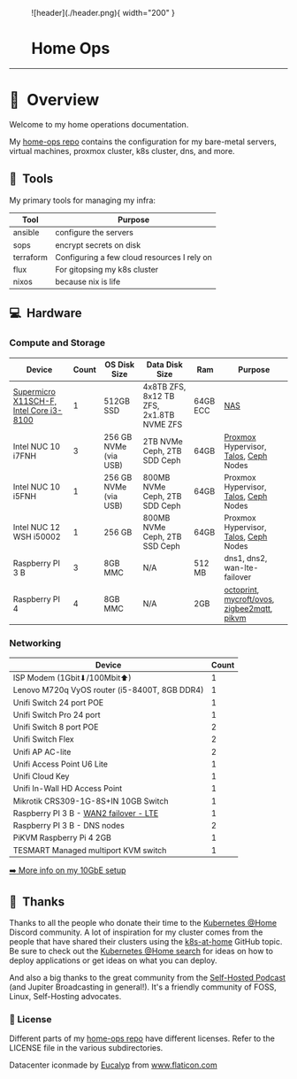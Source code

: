 <figure markdown>
![header](./header.png){ width="200" }
  <figcaption><h1>Home Ops</h1></figcaption>
</figure>


---

# :book:&nbsp; Overview

Welcome to my home operations documentation.

My [home-ops repo][0] contains the configuration for my bare-metal servers,
virtual machines, proxmox cluster, k8s cluster, dns, and more.

## :wrench:&nbsp; Tools

My primary tools for managing my infra:

| Tool      | Purpose                                     |
|-----------|---------------------------------------------|
| ansible   | configure the  servers                      |
| sops      | encrypt secrets on disk                     |
| terraform | Configuring a few cloud resources I rely on |
| flux      | For gitopsing my k8s cluster                |
| nixos     | because nix is life                         |

## :computer:&nbsp; Hardware

### Compute and Storage

| Device                                  | Count | OS Disk Size          | Data Disk Size                           | Ram    | Purpose                                                                                  |
|-----------------------------------------|-------|-----------------------|------------------------------------------|--------|------------------------------------------------------------------------------------------|
| [Supermicro X11SCH-F, Intel Core i3-8100](./NAS) | 1     | 512GB SSD             | 4x8TB ZFS, 8x12 TB ZFS, 2x1.8TB NVME ZFS | 64GB ECC   | [NAS](./NAS)                                                                                      |
| Intel NUC 10 i7FNH                      | 3     | 256 GB NVMe (via USB) | 2TB NVMe Ceph, 2TB SDD Ceph              | 64GB   | [Proxmox][proxmox] Hypervisor, [Talos][talos], [Ceph][ceph] Nodes                        |
| Intel NUC 10 i5FNH                      | 1     | 256 GB NVMe (via USB) | 800MB NVMe Ceph, 2TB SDD Ceph            | 64GB   | Proxmox Hypervisor, [Talos][talos], [Ceph][ceph]  Nodes                                  |
| Intel NUC 12 WSH i50002                 | 1     | 256 GB                | 800MB NVMe Ceph, 2TB SSD Ceph            | 64GB   | Proxmox Hypervisor, [Talos][talos], [Ceph][ceph] Nodes                                   |
| Raspberry PI 3 B                        | 3     | 8GB MMC               | N/A                                      | 512 MB | dns1, dns2, wan-lte-failover                                                             |
| Raspberry PI 4                          | 4     | 8GB MMC               | N/A                                      | 2GB    | [octoprint][octoprint], [mycroft/ovos][ovos], [zigbee2mqtt][zigbee2mqtt], [pikvm][pikvm] |

[proxmox]: https://www.proxmox.com/en/
[zigbee2mqtt]: https://www.zigbee2mqtt.io/
[pikvm]: https://www.pikvm.io
[octoprint]: https://octoprint.org/
[ovos]: https://openvoiceos.github.io/community-docs/
[talos]: https://talos.dev
[ceph]: https://ceph.io


### Networking

| Device                                                           | Count |
|------------------------------------------------------------------|-------|
| ISP Modem (1Gbit⬇/100Mbit⬆)                                      | 1     |
| Lenovo M720q VyOS router (i5-8400T, 8GB DDR4)                    | 1     |
| Unifi Switch 24 port POE                                         | 1     |
| Unifi Switch Pro 24 port                                         | 1     |
| Unifi Switch 8 port POE                                          | 2     |
| Unifi Switch Flex                                                | 2     |
| Unifi AP AC-lite                                                 | 2     |
| Unifi Access Point U6 Lite                                       | 1     |
| Unifi Cloud Key                                                  | 1     |
| Unifi In-Wall HD Access Point                                    | 1     |
| Mikrotik CRS309-1G-8S+IN 10GB Switch                             | 1     |
| Raspberry PI 3 B - [WAN2 failover - LTE](rpi-usg-4g-failover.md) | 1     |
| Raspberry PI 3 B - DNS nodes                                     | 2     |
| PiKVM Raspberry Pi 4 2GB                                         | 1     |
| TESMART Managed multiport KVM switch                             | 1     |

[:arrow_right: More info on my 10GbE setup](10GbE.md)


## :handshake:&nbsp; Thanks



Thanks to all the people who donate their time to the [Kubernetes @Home](https://discord.gg/k8s-at-home) Discord community. A lot of inspiration for my cluster comes from the people that have shared their clusters using the [k8s-at-home](https://github.com/topics/k8s-at-home) GitHub topic. Be sure to check out the [Kubernetes @Home search](https://nanne.dev/k8s-at-home-search/) for ideas on how to deploy applications or get ideas on what you can deploy.

And also a big thanks to the great community from the [Self-Hosted Podcast](https://www.jupiterbroadcasting.com/show/self-hosted/) (and Jupiter Broadcasting in general!). It's a friendly community of FOSS, Linux, Self-Hosting advocates.




### 🔏 License

Different parts of my [home-ops repo][0] have different licenses. Refer to the LICENSE file in the various subdirectories.

<div>Datacenter iconmade by <a href="https://creativemarket.com/eucalyp" title="Eucalyp">Eucalyp</a> from <a href="https://www.flaticon.com/" title="Flaticon">www.flaticon.com</a></div>

[0]: https://github.com/ramblurr/home-ops
